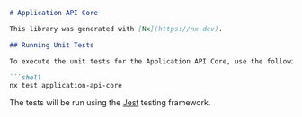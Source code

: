 ```markdown
# Application API Core

This library was generated with [Nx](https://nx.dev).

## Running Unit Tests

To execute the unit tests for the Application API Core, use the following command:

```shell
nx test application-api-core
```

The tests will be run using the [Jest](https://jestjs.io) testing framework.
```